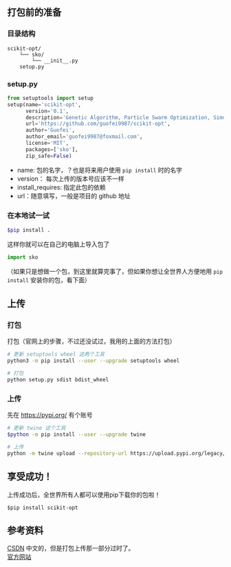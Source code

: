 









## 打包前的准备


### 目录结构
```
scikit-opt/
    └── sko/
        └── __init__.py
    setup.py
```

### setup.py
```py
from setuptools import setup
setup(name='scikit-opt',
      version='0.1',
      description='Genetic Algorithm, Particle Swarm Optimization, Simulated Annealing, Ant Colony Algorithm in Python',
      url='https://github.com/guofei9987/scikit-opt',
      author='Guofei',
      author_email='guofei9987@foxmail.com',
      license='MIT',
      packages=['sko'],
      zip_safe=False)
```
- name: 包的名字，？也是将来用户使用 `pip install` 时的名字
- version： 每次上传的版本号应该不一样
- install_requires: 指定此包的依赖
- url：随意填写，一般是项目的 github 地址


### 在本地试一试
```bash
$pip install .
```
这样你就可以在自己的电脑上导入包了
```py
import sko
```

（如果只是想做一个包，到这里就算完事了，但如果你想让全世界人方便地用 `pip install` 安装你的包，看下面）

## 上传

### 打包
打包（官网上的步骤，不过还没试过，我用的上面的方法打包）

```bash
# 更新 setuptools wheel 这两个工具
python3 -m pip install --user --upgrade setuptools wheel

# 打包
python setup.py sdist bdist_wheel
```

### 上传

先在 https://pypi.org/ 有个账号

```bash
# 更新 twine 这个工具
$python -m pip install --user --upgrade twine  

# 上传
python -m twine upload --repository-url https://upload.pypi.org/legacy/ dist/*
```



## 享受成功！
上传成功后，全世界所有人都可以使用pip下载你的包啦！
```
$pip install scikit-opt
```

## 参考资料


[CSDN](https://blog.csdn.net/tlonline/article/details/79751658) 中文的，但是打包上传那一部分过时了。  
[官方网站](https://packaging.python.org/tutorials/packaging-projects/#uploading-your-project-to-pypi)
